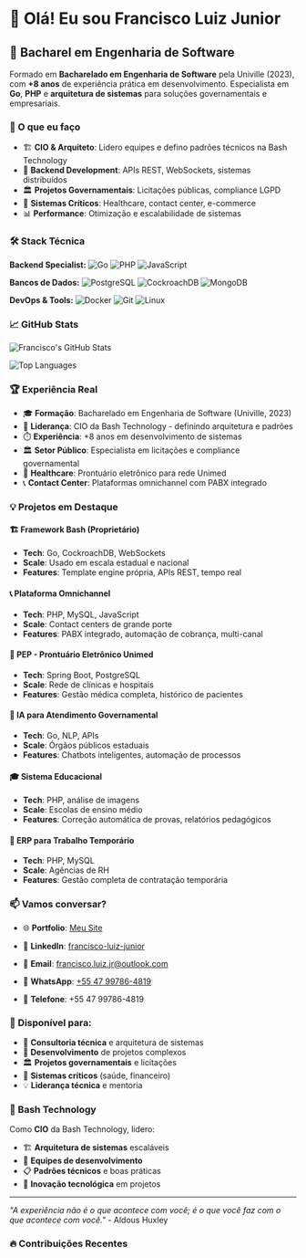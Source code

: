 # 👋 Olá! Eu sou Francisco Luiz Junior

## 🚀 Bacharel em Engenharia de Software

Formado em **Bacharelado em Engenharia de Software** pela Univille (2023), com **+8 anos** de experiência prática em desenvolvimento. Especialista em **Go**, **PHP** e **arquitetura de sistemas** para soluções governamentais e empresariais.

### 💼 O que eu faço
- 🏗️ **CIO & Arquiteto**: Lidero equipes e defino padrões técnicos na Bash Technology
- 🔧 **Backend Development**: APIs REST, WebSockets, sistemas distribuídos
- 🏛️ **Projetos Governamentais**: Licitações públicas, compliance LGPD
- 🏥 **Sistemas Críticos**: Healthcare, contact center, e-commerce
- 📊 **Performance**: Otimização e escalabilidade de sistemas

### 🛠️ Stack Técnica

**Backend Specialist:**
![Go](https://img.shields.io/badge/-Go-00ADD8?style=flat-square&logo=go&logoColor=white)
![PHP](https://img.shields.io/badge/-PHP-777BB4?style=flat-square&logo=php&logoColor=white)
![JavaScript](https://img.shields.io/badge/-JavaScript-F7DF1E?style=flat-square&logo=javascript&logoColor=black)

**Bancos de Dados:**
![PostgreSQL](https://img.shields.io/badge/-PostgreSQL-336791?style=flat-square&logo=postgresql&logoColor=white)
![CockroachDB](https://img.shields.io/badge/-CockroachDB-6933FF?style=flat-square&logo=cockroachlabs&logoColor=white)
![MongoDB](https://img.shields.io/badge/-MongoDB-47A248?style=flat-square&logo=mongodb&logoColor=white)

**DevOps & Tools:**
![Docker](https://img.shields.io/badge/-Docker-2496ED?style=flat-square&logo=docker&logoColor=white)
![Git](https://img.shields.io/badge/-Git-F05032?style=flat-square&logo=git&logoColor=white)
![Linux](https://img.shields.io/badge/-Linux-FCC624?style=flat-square&logo=linux&logoColor=black)

### 📈 GitHub Stats

![Francisco's GitHub Stats](https://github-readme-stats.vercel.app/api?username=jrluiz96&show_icons=true&theme=dark&hide_border=true&bg_color=0D1117)

![Top Languages](https://github-readme-stats.vercel.app/api/top-langs/?username=jrluiz96&layout=compact&theme=dark&hide_border=true&bg_color=0D1117)

### 🏆 Experiência Real

- 🎓 **Formação**: Bacharelado em Engenharia de Software (Univille, 2023)
- 👔 **Liderança**: CIO da Bash Technology - definindo arquitetura e padrões
- ⏱️ **Experiência**: +8 anos em desenvolvimento de sistemas
- 🏛️ **Setor Público**: Especialista em licitações e compliance governamental
- 🏥 **Healthcare**: Prontuário eletrônico para rede Unimed
- 📞 **Contact Center**: Plataformas omnichannel com PABX integrado

### 💡 Projetos em Destaque

#### 🏗️ Framework Bash (Proprietário)
- **Tech**: Go, CockroachDB, WebSockets
- **Scale**: Usado em escala estadual e nacional
- **Features**: Template engine própria, APIs REST, tempo real

#### 📞 Plataforma Omnichannel
- **Tech**: PHP, MySQL, JavaScript
- **Scale**: Contact centers de grande porte
- **Features**: PABX integrado, automação de cobrança, multi-canal

#### 🏥 PEP - Prontuário Eletrônico Unimed
- **Tech**: Spring Boot, PostgreSQL
- **Scale**: Rede de clínicas e hospitais
- **Features**: Gestão médica completa, histórico de pacientes

#### 🤖 IA para Atendimento Governamental
- **Tech**: Go, NLP, APIs
- **Scale**: Órgãos públicos estaduais
- **Features**: Chatbots inteligentes, automação de processos

#### 🎓 Sistema Educacional
- **Tech**: PHP, análise de imagens
- **Scale**: Escolas de ensino médio
- **Features**: Correção automática de provas, relatórios pedagógicos

#### 💼 ERP para Trabalho Temporário
- **Tech**: PHP, MySQL
- **Scale**: Agências de RH
- **Features**: Gestão completa de contratação temporária

### 📫 Vamos conversar?

- 🌐 **Portfolio**: [Meu Site](https://jrluiz.com.br)
- 💼 **LinkedIn**: [francisco-luiz-junior](https://www.linkedin.com/in/francisco-luiz-junior-493918116/)
- 📧 **Email**: francisco.luiz.jr@outlook.com
- 💬 **WhatsApp**: [+55 47 99786-4819](https://wa.me/5547997864819?text=Olá!%20Vi%20seu%20GitHub%20e%20gostaria%20de%20conversar%20sobre%20um%20projeto.)

- 📱 **Telefone**: +55 47 99786-4819

### 🎯 Disponível para:
- 🤝 **Consultoria técnica** e arquitetura de sistemas
- 🚀 **Desenvolvimento** de projetos complexos
- 🏛️ **Projetos governamentais** e licitações
- 🏥 **Sistemas críticos** (saúde, financeiro)
- 💡 **Liderança técnica** e mentoria

### 🏢 Bash Technology
Como **CIO** da Bash Technology, lidero:
- 🏗️ **Arquitetura de sistemas** escaláveis
- 👥 **Equipes de desenvolvimento**
- 📋 **Padrões técnicos** e boas práticas
- 🚀 **Inovação tecnológica** em projetos

---

*"A experiência não é o que acontece com você; é o que você faz com o que acontece com você."* - Aldous Huxley

### 🔥 Contribuições Recentes
<!--START_SECTION:activity-->
<!--END_SECTION:activity-->
